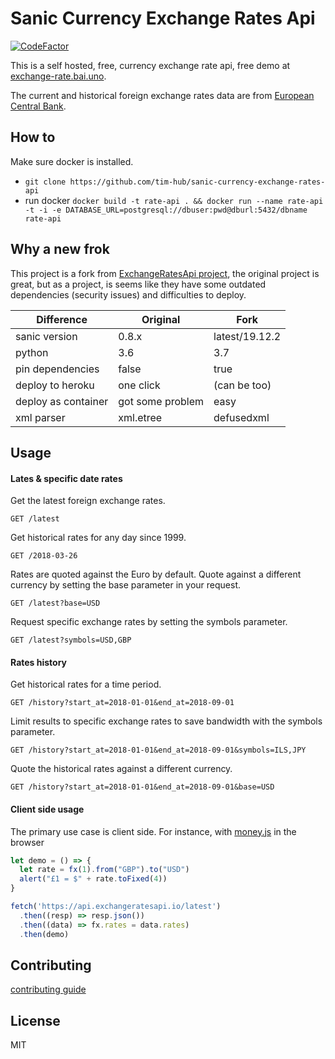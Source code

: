 # Sanic Currency Exchange Rates Api
[![CodeFactor](https://www.codefactor.io/repository/github/tim-hub/sanic-currency-exchange-rates-api/badge)](https://www.codefactor.io/repository/github/tim-hub/sanic-currency-exchange-rates-api)

This is a self hosted, free, currency exchange rate api, free demo at [exchange-rate.bai.uno](https://exchange-rate.bai.uno).

The current and historical foreign exchange rates data are from [European Central Bank](https://www.ecb.europa.eu/stats/policy_and_exchange_rates/euro_reference_exchange_rates/html/index.en.html).

## How to
Make sure docker is installed.

- `git clone https://github.com/tim-hub/sanic-currency-exchange-rates-api`
- run docker `docker build -t rate-api . && docker run --name rate-api -t -i -e DATABASE_URL=postgresql://dbuser:pwd@dburl:5432/dbname rate-api`

## Why a new frok
This project is a fork from [ExchangeRatesApi project](https://github.com/exchangeratesapi/exchangeratesapi/), the original project is great,
 but as a project, is seems like they have some outdated dependencies (security issues) and difficulties to deploy.

|   Difference                  | Original                                |  Fork|
| ------------------- | --------------------------------------- | --------------------------------- |
| sanic version       | 0.8.x                                   | latest/19.12.2                    |
| python              | 3.6                                     | 3.7                               |
| pin dependencies    | false                                   | true                              |
| deploy to heroku    | one click                               | (can be too)                      |
| deploy as container | got some problem | easy                              |
| xml parser          | xml.etree                               | defusedxml                        |




## Usage

#### Lates & specific date rates
Get the latest foreign exchange rates.

```http
GET /latest
```

Get historical rates for any day since 1999.

```http
GET /2018-03-26
```

Rates are quoted against the Euro by default. Quote against a different currency by setting the base parameter in your request.

```http
GET /latest?base=USD
```

Request specific exchange rates by setting the symbols parameter.

```http
GET /latest?symbols=USD,GBP
```

#### Rates history
Get historical rates for a time period.

```http
GET /history?start_at=2018-01-01&end_at=2018-09-01
```

Limit results to specific exchange rates to save bandwidth with the symbols parameter.

```http
GET /history?start_at=2018-01-01&end_at=2018-09-01&symbols=ILS,JPY
```

Quote the historical rates against a different currency.

```http
GET /history?start_at=2018-01-01&end_at=2018-09-01&base=USD
```

#### Client side usage

The primary use case is client side. For instance, with [money.js](https://openexchangerates.github.io/money.js/) in the browser

```js
let demo = () => {
  let rate = fx(1).from("GBP").to("USD")
  alert("£1 = $" + rate.toFixed(4))
}

fetch('https://api.exchangeratesapi.io/latest')
  .then((resp) => resp.json())
  .then((data) => fx.rates = data.rates)
  .then(demo)
```

## Contributing
[contributing guide](CONTRIBUTING.md)

## License
MIT
